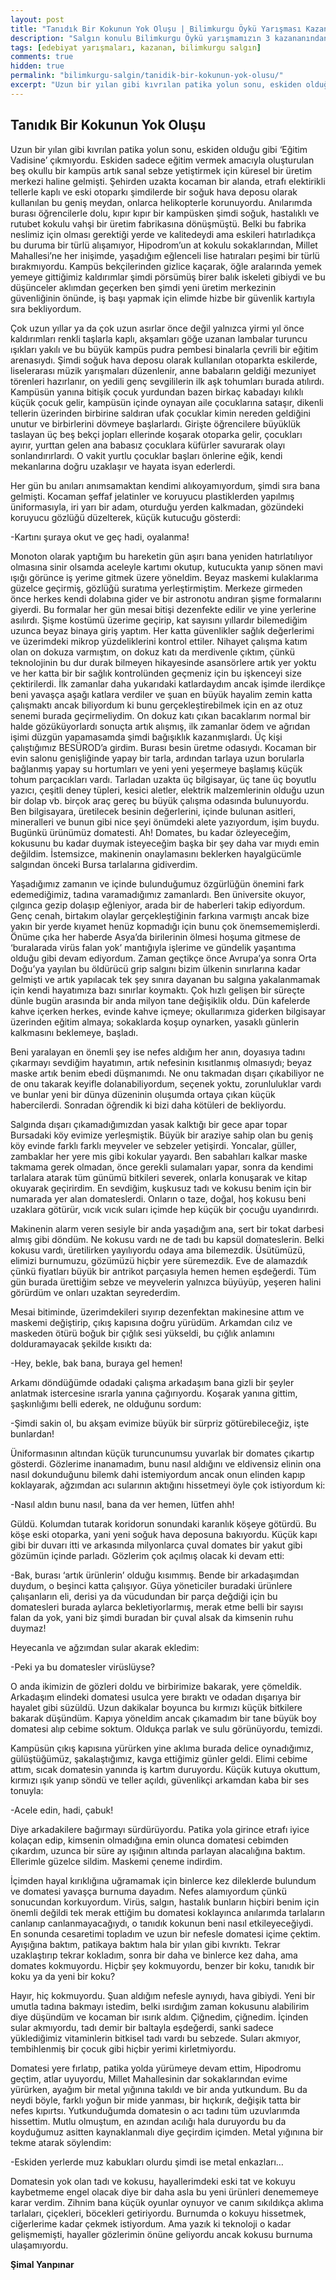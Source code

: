 ```yaml
---
layout: post
title: "Tanıdık Bir Kokunun Yok Oluşu | Bilimkurgu Öykü Yarışması Kazananı"
description: "Salgın konulu Bilimkurgu Öykü yarışmamızın 3 kazananından birisi Şimal Yanpınar'ın Tanıdık Bir Kokunun Yok Oluşu öyküsü"
tags: [edebiyat yarışmaları, kazanan, bilimkurgu salgın]
comments: true
hidden: true
permalink: "bilimkurgu-salgin/tanidik-bir-kokunun-yok-olusu/"
excerpt: "Uzun bir yılan gibi kıvrılan patika yolun sonu, eskiden olduğu gibi ‘Eğitim Vadisine’ çıkmıyordu. Eskiden sadece eğitim vermek amacıyla oluşturulan beş okullu bir kampüs artık sanal sebze yetiştirmek için küresel bir üretim merkezi haline gelmişti. Şehirden uzakta kocaman bir alanda, etrafı elektirikli tellerle kaplı ve eski otoparkı şimdilerde bir soğuk hava deposu olarak kullanılan bu geniş meydan, onlarca helikopterle korunuyordu. Anılarımda burası öğrencilerle dolu, kıpır kıpır bir kampüsken şimdi soğuk, hastalıklı ve rutubet kokulu vahşi bir üretim fabrikasına dönüşmüştü. Belki bu fabrika neslimiz için olması gerektiği yerde ve kalitedeydi ama eskileri hatırladıkça bu duruma bir türlü alışamıyor, Hipodrom’un at kokulu sokaklarından, Millet Mahallesi’ne her inişimde, yaşadığım eğlenceli lise hatıraları peşimi bir türlü bırakmıyordu. Kampüs bekçilerinden gizlice kaçarak, öğle aralarında yemek yemeye gittiğimiz kaldırımlar şimdi pörsümüş birer balık iskeleti gibiydi ve bu düşünceler aklımdan geçerken ben şimdi yeni üretim merkezinin güvenliğinin önünde, iş başı yapmak için elimde hizbe bir güvenlik kartıyla sıra bekliyordum."
---
```


## Tanıdık Bir Kokunun Yok Oluşu

Uzun bir yılan gibi kıvrılan patika yolun sonu, eskiden olduğu gibi ‘Eğitim Vadisine’ çıkmıyordu. Eskiden sadece eğitim vermek amacıyla oluşturulan beş okullu bir kampüs artık sanal sebze yetiştirmek için küresel bir üretim merkezi haline gelmişti. Şehirden uzakta kocaman bir alanda, etrafı elektirikli tellerle kaplı ve eski otoparkı şimdilerde bir soğuk hava deposu olarak kullanılan bu geniş meydan, onlarca helikopterle korunuyordu. Anılarımda burası öğrencilerle dolu, kıpır kıpır bir kampüsken şimdi soğuk, hastalıklı ve rutubet kokulu vahşi bir üretim fabrikasına dönüşmüştü. Belki bu fabrika neslimiz için olması gerektiği yerde ve kalitedeydi ama eskileri hatırladıkça bu duruma bir türlü alışamıyor, Hipodrom’un at kokulu sokaklarından, Millet Mahallesi’ne her inişimde, yaşadığım eğlenceli lise hatıraları peşimi bir türlü bırakmıyordu. Kampüs bekçilerinden gizlice kaçarak, öğle aralarında yemek yemeye gittiğimiz kaldırımlar şimdi pörsümüş birer balık iskeleti gibiydi ve bu düşünceler aklımdan geçerken ben şimdi yeni üretim merkezinin güvenliğinin önünde, iş başı yapmak için elimde hizbe bir güvenlik kartıyla sıra bekliyordum.  

Çok uzun yıllar ya da çok uzun asırlar önce değil yalnızca yirmi yıl önce kaldırımları renkli taşlarla kaplı, akşamları göğe uzanan lambalar turuncu ışıkları yakılı ve bu büyük kampüs pudra pembesi binalarla çevrili bir eğitim arenasıydı. Şimdi soğuk hava deposu olarak kullanılan otoparkta eskilerde, liselerarası müzik yarışmaları düzenlenir, anne babaların geldiği mezuniyet törenleri hazırlanır, on yedili genç sevgililerin ilk aşk tohumları burada atılırdı. Kampüsün yanına bitişik çocuk yurdundan bazen birkaç kabadayı kılıklı küçük çocuk gelir, kampüsün içinde oynayan aile çocuklarına sataşır, dikenli tellerin üzerinden birbirine saldıran ufak çocuklar kimin nereden geldiğini unutur ve birbirlerini dövmeye başlarlardı. Girişte öğrencilere büyüklük taslayan üç beş bekçi jopları ellerinde koşarak otoparka gelir, çocukları ayırır, yurttan gelen ana babasız çocuklara küfürler savurarak olayı sonlandırırlardı. O vakit yurtlu çocuklar başları önlerine eğik, kendi mekanlarına doğru uzaklaşır ve hayata isyan ederlerdi.  

Her gün bu anıları anımsamaktan kendimi alıkoyamıyordum, şimdi sıra bana gelmişti. Kocaman şeffaf jelatinler ve koruyucu plastiklerden yapılmış üniformasıyla, iri yarı bir adam, oturduğu yerden kalkmadan, gözündeki koruyucu gözlüğü düzelterek, küçük kutucuğu gösterdi:  

-Kartını şuraya okut ve geç hadi, oyalanma!  

Monoton olarak yaptığım bu hareketin gün aşırı bana yeniden hatırlatılıyor olmasına sinir olsamda aceleyle kartımı okutup, kutucukta yanıp sönen mavi ışığı görünce iş yerime gitmek üzere yöneldim. Beyaz maskemi kulaklarıma güzelce geçirmiş, gözlüğü suratıma yerleştirmiştim. Merkeze girmeden önce herkes kendi dolabına gider ve bir astronotu andıran şişme formalarını giyerdi. Bu formalar her gün mesai bitişi dezenfekte edilir ve yine yerlerine asılırdı. Şişme kostümü üzerime geçirip, kat sayısını yıllardır bilemediğim uzunca beyaz binaya giriş yaptım. Her katta güvenlikler sağlık değerlerimi ve üzerimdeki mikrop yüzdeliklerini kontrol ettiler. Nihayet çalışma katım olan on dokuza varmıştım, on dokuz katı da merdivenle çıktım, çünkü teknolojinin bu dur durak bilmeyen hikayesinde asansörlere artık yer yoktu ve her katta bir bir sağlık kontrolünden geçmeniz için bu işkenceyi size çektirilerdi. İlk zamanlar daha yukarıdaki katlardaydım ancak işimde ilerdikçe beni yavaşça aşağı katlara verdiler ve şuan en büyük hayalim zemin katta çalışmaktı ancak biliyordum ki bunu gerçekleştirebilmek için en az otuz senemi burada geçirmeliydim. On dokuz katı çıkan bacaklarım normal bir halde gözüküyorlardı sonuçta artık alışmış, ilk zamanlar ödem ve ağrıdan işimi düzgün yapamasamda şimdi bağışıklık kazanmışlardı. Üç kişi çalıştığımız BESÜROD’a girdim. Burası besin üretme odasıydı. Kocaman bir evin salonu genişliğinde yapay bir tarla, ardından tarlaya uzun borularla bağlanmış yapay su hortumları ve yeni yeni yeşermeye başlamış küçük tohum parçacıkları vardı. Tarladan uzakta üç bilgisayar, üç tane üç boyutlu yazıcı, çeşitli deney tüpleri, kesici aletler, elektrik malzemlerinin olduğu uzun bir dolap vb. birçok araç gereç bu büyük çalışma odasında bulunuyordu. Ben bilgisayara, üretilecek besinin değerlerini, içinde bulunan asitleri, mineralleri ve bunun gibi nice şeyi önümdeki alete yazıyordum, işim buydu. Bugünkü ürünümüz domatesti. Ah! Domates, bu kadar özleyeceğim, kokusunu bu kadar duymak isteyeceğim başka bir şey daha var mıydı emin değildim. İstemsizce, makinenin onaylamasını beklerken hayalgücümle salgından önceki Bursa tarlalarına gidiverdim.  

Yaşadığımız zamanın ve içinde bulunduğumuz özgürlüğün önemini fark edemediğimiz, tadına varamadığımız zamanlardı. Ben üniversite okuyor, çılgınca gezip dolaşıp eğleniyor, arada bir de haberleri takip ediyordum. Genç cenah, birtakım olaylar gerçekleştiğinin farkına varmıştı ancak bize yakın bir yerde kıyamet henüz kopmadığı için bunu çok önemsememişlerdi. Önüme çıka her haberde Asya’da birilerinin ölmesi hoşuma gitmese de ‘buralarada virüs falan yok’ mantığıyla işlerime ve gündelik yaşantıma olduğu gibi devam ediyordum. Zaman geçtikçe önce Avrupa’ya sonra Orta Doğu’ya yayılan bu öldürücü grip salgını bizim ülkenin sınırlarına kadar gelmişti ve artık yapılacak tek şey sınıra dayanan bu salgına yakalanmamak için kendi hayatımıza bazı sınırlar koymaktı. Çok hızlı gelişen bir süreçte dünle bugün arasında bir anda milyon tane değişiklik oldu. Dün kafelerde kahve içerken herkes, evinde kahve içmeye; okullarımıza giderken bilgisayar üzerinden eğitim almaya; sokaklarda koşup oynarken, yasaklı günlerin kalkmasını beklemeye, başladı.  

Beni yaralayan en önemli şey ise nefes aldığım her anın, doyasıya tadını çıkarmayı sevdiğim hayatımın, artık nefesinin kısıtlanmış olmasıydı; beyaz maske artık benim ebedi düşmanımdı. Ne onu takmadan dışarı çıkabiliyor ne de onu takarak keyifle dolanabiliyordum, seçenek yoktu, zorunluluklar vardı ve bunlar yeni bir dünya düzeninin oluşumda ortaya çıkan küçük habercilerdi. Sonradan öğrendik ki bizi daha kötüleri de bekliyordu.  

Salgında dışarı çıkamadığımızdan yasak kalktığı bir gece apar topar Bursadaki köy evimize yerleşmiştik. Büyük bir araziye sahip olan bu geniş köy evinde farklı farklı meyveler ve sebzeler yetişirdi. Yoncalar, güller, zambaklar her yere mis gibi kokular yayardı. Ben sabahları kalkar maske takmama gerek olmadan, önce gerekli sulamaları yapar, sonra da kendimi tarlalara atarak tüm günümü bitkileri severek, onlarla konuşarak ve kitap okuyarak geçirirdim. En sevdiğim, kuşkusuz tadı ve kokusu benim için bir numarada yer alan domateslerdi. Onların o taze, doğal, hoş kokusu beni uzaklara götürür, vıcık vıcık suları içimde hep küçük bir çocuğu uyandırırdı.  

Makinenin alarm veren sesiyle bir anda yaşadığım ana, sert bir tokat darbesi almış gibi döndüm. Ne kokusu vardı ne de tadı bu kapsül domateslerin. Belki kokusu vardı, üretilirken yayılıyordu odaya ama bilemezdik. Üsütümüzü, elimizi burnumuzu, gözümüzü hiçbir yere süremezdik. Eve de alamazdık çünkü fiyatları büyük bir antrikot parçasıyla hemen hemen eşdeğerdi. Tüm gün burada ürettiğim sebze ve meyvelerin yalnızca büyüyüp, yeşeren halini görürdüm ve onları uzaktan seyrederdim.  

Mesai bitiminde, üzerimdekileri sıyırıp dezenfektan makinesine attım ve maskemi değiştirip, çıkış kapısına doğru yürüdüm. Arkamdan cılız ve maskeden ötürü boğuk bir çığlık sesi yükseldi, bu çığlık anlamını dolduramayacak şekilde kısıktı da:  

-Hey, bekle, bak bana, buraya gel hemen!  

Arkamı döndüğümde odadaki çalışma arkadaşım bana gizli bir şeyler anlatmak istercesine ısrarla yanına çağırıyordu. Koşarak yanına gittim, şaşkınlığımı belli ederek, ne olduğunu sordum:  

-Şimdi sakin ol, bu akşam evimize büyük bir sürpriz götürebileceğiz, işte bunlardan!  

Üniformasının altından küçük turuncunumsu yuvarlak bir domates çıkartıp gösterdi. Gözlerime inanamadım, bunu nasıl aldığını ve eldivensiz elinin ona nasıl dokunduğunu bilemk dahi istemiyordum ancak onun elinden kapıp koklayarak, ağzımdan acı sularının aktığını hissetmeyi öyle çok istiyordum ki:  

-Nasıl aldın bunu nasıl, bana da ver hemen, lütfen ahh!  

Güldü. Kolumdan tutarak koridorun sonundaki karanlık köşeye götürdü. Bu köşe eski otoparka, yani yeni soğuk hava deposuna bakıyordu. Küçük kapı gibi bir duvarı itti ve arkasında milyonlarca çuval domates bir yakut gibi gözümün içinde parladı. Gözlerim çok açılmış olacak ki devam etti:  

-Bak, burası ‘artık ürünlerin’ olduğu kısımmış. Bende bir arkadaşımdan duydum, o beşinci katta çalışıyor. Güya yöneticiler buradaki ürünlere çalışanların eli, derisi ya da vücudundan bir parça değdiği için bu domatesleri burada aylarca bekletiyorlarmış, merak etme belli bir sayısı falan da yok, yani biz şimdi buradan bir çuval alsak da  kimsenin ruhu duymaz!  

Heyecanla ve ağzımdan sular akarak ekledim:  

-Peki ya bu domatesler virüslüyse?  

O anda ikimizin de gözleri doldu ve birbirimize bakarak, yere çömeldik. Arkadaşım elindeki domatesi usulca yere bıraktı ve odadan dışarıya bir hayalet gibi süzüldü. Uzun dakikalar boyunca bu kırmızı küçük bitkilere bakarak düşündüm. Kapıya yöneldim ancak çıkamadım bir tane büyük boy domatesi alıp cebime soktum. Oldukça parlak ve sulu görünüyordu, temizdi.  

Kampüsün çıkış kapısına yürürken yine aklıma burada delice oynadığımız, gülüştüğümüz, şakalaştığımız, kavga ettiğimiz günler geldi. Elimi cebime attım, sıcak domatesin yanında iş kartım duruyordu. Küçük kutuya okuttum, kırmızı ışık yanıp söndü ve teller açıldı, güvenlikçi arkamdan kaba bir ses tonuyla:  

-Acele edin, hadi, çabuk!  

Diye arkadakilere bağırmayı sürdürüyordu. Patika yola girince etrafı iyice kolaçan edip, kimsenin olmadığına emin olunca domatesi cebimden çıkardım, uzunca bir süre ay ışığının altında parlayan alacalığına baktım. Ellerimle güzelce sildim. Maskemi çeneme indirdim.  

İçimden hayal kırıklığına uğramamak için binlerce kez dileklerde bulundum ve domatesi yavaşça burnuma dayadım. Nefes alamıyordum çünkü sonucundan korkuyordum. Virüs, salgın, hastalık bunların hiçbiri benim için önemli değildi tek merak ettiğim bu domatesi koklayınca anılarımda tarlaların canlanıp canlanmayacağıydı, o tanıdık kokunun beni nasıl etkileyeceğiydi. En sonunda cesaretimi topladım ve uzun bir nefesle domatesi içime çektim. Ayışığına baktım, patikaya baktım hala bir yılan gibi kıvrıktı. Tekrar uzaklaştırıp tekrar kokladım, sonra bir daha ve binlerce kez daha, ama domates kokmuyordu. Hiçbir şey kokmuyordu, benzer bir koku, tanıdık bir koku ya da yeni bir koku?  

Hayır, hiç kokmuyordu. Şuan aldığım nefesle aynıydı, hava gibiydi. Yeni bir umutla tadına bakmayı istedim, belki ısırdığım zaman kokusunu alabilirim diye düşündüm ve kocaman bir ısırık aldım. Çiğnedim, çiğnedim. İçinden sular akmıyordu, tadı demir bir baltayla eşdeğerdi, sanki sadece yüklediğimiz vitaminlerin bitkisel tadı vardı bu sebzede. Suları akmıyor, tembihlenmiş bir çocuk gibi hiçbir yerimi kirletmiyordu.  

Domatesi yere fırlatıp, patika yolda yürümeye devam ettim, Hipodromu geçtim, atlar uyuyordu, Millet Mahallesinin dar sokaklarından evime yürürken, ayağım bir metal yığınına takıldı ve bir anda yutkundum. Bu da neydi böyle, farklı yoğun bir mide yanması, bir hıçkırık, değişik tatta bir nefes kıpırtsı. Yutkunduğumda domatesin o acı tadını tüm uzuvlarımda hissettim. Mutlu olmuştum, en azından acılığı hala duruyordu bu da koyduğumuz asitten kaynaklanmalı diye geçirdim içimden. Metal yığınına bir tekme atarak söylendim:  

-Eskiden yerlerde muz kabukları olurdu şimdi ise metal enkazları…  

Domatesin yok olan tadı ve kokusu, hayallerimdeki eski tat ve kokuyu kaybetmeme engel olacak diye bir daha asla bu yeni ürünleri denememeye karar verdim. Zihnim bana küçük oyunlar oynuyor ve canım sıkıldıkça aklıma tarlaları, çiçekleri, böcekleri getiriyordu. Burnumda o kokuyu hissetmek, ciğerlerime kadar çekmek istiyordum. Ama yazık ki teknoloji o kadar gelişmemişti, hayaller gözlerimin önüne geliyordu ancak kokusu burnuma ulaşamıyordu.  

**Şimal Yanpınar**
